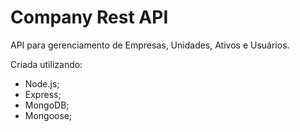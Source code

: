 # Company Rest API

API para gerenciamento de Empresas, Unidades, Ativos e Usuários.

Criada utilizando:
- Node.js;
- Express;
- MongoDB;
- Mongoose;

